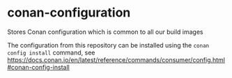 # conan-configuration
Stores Conan configuration which is common to all our build images

The configuration from this repository can be installed using the `conan config install` command, see
https://docs.conan.io/en/latest/reference/commands/consumer/config.html#conan-config-install
